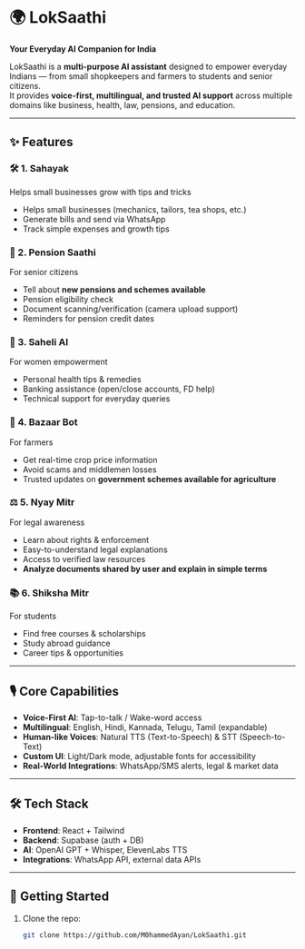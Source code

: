 # 🌍 LokSaathi  
**Your Everyday AI Companion for India**  

LokSaathi is a **multi-purpose AI assistant** designed to empower everyday Indians — from small shopkeepers and farmers to students and senior citizens.  
It provides **voice-first, multilingual, and trusted AI support** across multiple domains like business, health, law, pensions, and education.  

---

## ✨ Features  

### 🛠️ 1. Sahayak  
Helps small businesses grow with tips and tricks  
- Helps small businesses (mechanics, tailors, tea shops, etc.)  
- Generate bills and send via WhatsApp  
- Track simple expenses and growth tips  

### 👴 2. Pension Saathi  
For senior citizens  
- Tell about **new pensions and schemes available**  
- Pension eligibility check  
- Document scanning/verification (camera upload support)  
- Reminders for pension credit dates  

### 👩 3. Saheli AI  
For women empowerment  
- Personal health tips & remedies  
- Banking assistance (open/close accounts, FD help)  
- Technical support for everyday queries  

### 🌾 4. Bazaar Bot  
For farmers  
- Get real-time crop price information  
- Avoid scams and middlemen losses  
- Trusted updates on **government schemes available for agriculture**  

### ⚖️ 5. Nyay Mitr  
For legal awareness  
- Learn about rights & enforcement  
- Easy-to-understand legal explanations  
- Access to verified law resources  
- **Analyze documents shared by user and explain in simple terms**  

### 📚 6. Shiksha Mitr  
For students  
- Find free courses & scholarships  
- Study abroad guidance  
- Career tips & opportunities  

---

## 🎙️ Core Capabilities  
- **Voice-First AI**: Tap-to-talk / Wake-word access  
- **Multilingual**: English, Hindi, Kannada, Telugu, Tamil (expandable)  
- **Human-like Voices**: Natural TTS (Text-to-Speech) & STT (Speech-to-Text)  
- **Custom UI**: Light/Dark mode, adjustable fonts for accessibility  
- **Real-World Integrations**: WhatsApp/SMS alerts, legal & market data  

---

## 🛠️ Tech Stack  
- **Frontend**: React + Tailwind  
- **Backend**: Supabase (auth + DB)  
- **AI**: OpenAI GPT + Whisper, ElevenLabs TTS  
- **Integrations**: WhatsApp API, external data APIs  

---

## 🚀 Getting Started  

1. Clone the repo:  
   ```bash
   git clone https://github.com/M0hammedAyan/LokSaathi.git
